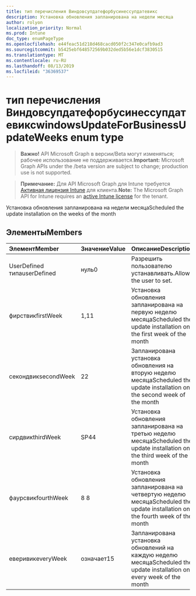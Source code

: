 ```yaml
---
title: тип перечисления Виндовсупдатефорбусинессупдатевикс
description: Установка обновления запланирована на недели месяца
author: rolyon
localization_priority: Normal
ms.prod: Intune
doc_type: enumPageType
ms.openlocfilehash: e44feac51d218d468cacd050f2c347e0cafb9ad3
ms.sourcegitcommit: b5425ebf648572569b032ded5b56e1dcf3830515
ms.translationtype: MT
ms.contentlocale: ru-RU
ms.lasthandoff: 08/13/2019
ms.locfileid: "36369537"
---
```

# <a name="windowsupdateforbusinessupdateweeks-enum-type"></a><span data-ttu-id="3b43c-103">тип перечисления Виндовсупдатефорбусинессупдатевикс</span><span class="sxs-lookup"><span data-stu-id="3b43c-103">windowsUpdateForBusinessUpdateWeeks enum type</span></span>

> <span data-ttu-id="3b43c-104">**Важно!** API Microsoft Graph в версии/Beta могут изменяться; рабочее использование не поддерживается.</span><span class="sxs-lookup"><span data-stu-id="3b43c-104">**Important:** Microsoft Graph APIs under the /beta version are subject to change; production use is not supported.</span></span>

> <span data-ttu-id="3b43c-105">**Примечание:** Для API Microsoft Graph для Intune требуется [Активная лицензия Intune](https://go.microsoft.com/fwlink/?linkid=839381) для клиента.</span><span class="sxs-lookup"><span data-stu-id="3b43c-105">**Note:** The Microsoft Graph API for Intune requires an [active Intune license](https://go.microsoft.com/fwlink/?linkid=839381) for the tenant.</span></span>

<span data-ttu-id="3b43c-106">Установка обновления запланирована на недели месяца</span><span class="sxs-lookup"><span data-stu-id="3b43c-106">Scheduled the update installation on the weeks of the month</span></span>

## <a name="members"></a><span data-ttu-id="3b43c-107">Элементы</span><span class="sxs-lookup"><span data-stu-id="3b43c-107">Members</span></span>
|<span data-ttu-id="3b43c-108">Элемент</span><span class="sxs-lookup"><span data-stu-id="3b43c-108">Member</span></span>|<span data-ttu-id="3b43c-109">Значение</span><span class="sxs-lookup"><span data-stu-id="3b43c-109">Value</span></span>|<span data-ttu-id="3b43c-110">Описание</span><span class="sxs-lookup"><span data-stu-id="3b43c-110">Description</span></span>|
|:---|:---|:---|
|<span data-ttu-id="3b43c-111">UserDefined типа</span><span class="sxs-lookup"><span data-stu-id="3b43c-111">userDefined</span></span>|<span data-ttu-id="3b43c-112">нуль</span><span class="sxs-lookup"><span data-stu-id="3b43c-112">0</span></span>|<span data-ttu-id="3b43c-113">Разрешить пользователю устанавливать.</span><span class="sxs-lookup"><span data-stu-id="3b43c-113">Allow the user to set.</span></span>|
|<span data-ttu-id="3b43c-114">фирствик</span><span class="sxs-lookup"><span data-stu-id="3b43c-114">firstWeek</span></span>|<span data-ttu-id="3b43c-115">1,1</span><span class="sxs-lookup"><span data-stu-id="3b43c-115">1</span></span>|<span data-ttu-id="3b43c-116">Установка обновления запланирована на первую неделю месяца</span><span class="sxs-lookup"><span data-stu-id="3b43c-116">Scheduled the update installation on the first week of the month</span></span>|
|<span data-ttu-id="3b43c-117">секондвик</span><span class="sxs-lookup"><span data-stu-id="3b43c-117">secondWeek</span></span>|<span data-ttu-id="3b43c-118">2</span><span class="sxs-lookup"><span data-stu-id="3b43c-118">2</span></span>|<span data-ttu-id="3b43c-119">Запланирована установка обновления на вторую неделю месяца</span><span class="sxs-lookup"><span data-stu-id="3b43c-119">Scheduled the update installation on the second week of the month</span></span>|
|<span data-ttu-id="3b43c-120">сирдвик</span><span class="sxs-lookup"><span data-stu-id="3b43c-120">thirdWeek</span></span>|<span data-ttu-id="3b43c-121">SP4</span><span class="sxs-lookup"><span data-stu-id="3b43c-121">4</span></span>|<span data-ttu-id="3b43c-122">Установка обновления запланирована на третью неделю месяца</span><span class="sxs-lookup"><span data-stu-id="3b43c-122">Scheduled the update installation on the third week of the month</span></span>|
|<span data-ttu-id="3b43c-123">фаурсвик</span><span class="sxs-lookup"><span data-stu-id="3b43c-123">fourthWeek</span></span>|<span data-ttu-id="3b43c-124">8 </span><span class="sxs-lookup"><span data-stu-id="3b43c-124">8</span></span>|<span data-ttu-id="3b43c-125">Установка обновления запланирована на четвертую неделю месяца</span><span class="sxs-lookup"><span data-stu-id="3b43c-125">Scheduled the update installation on the fourth week of the month</span></span>|
|<span data-ttu-id="3b43c-126">еверивик</span><span class="sxs-lookup"><span data-stu-id="3b43c-126">everyWeek</span></span>|<span data-ttu-id="3b43c-127">означает</span><span class="sxs-lookup"><span data-stu-id="3b43c-127">15</span></span>|<span data-ttu-id="3b43c-128">Запланирована установка обновлений на каждую неделю месяца</span><span class="sxs-lookup"><span data-stu-id="3b43c-128">Scheduled the update installation on every week of the month</span></span>|



